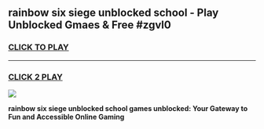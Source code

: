 
## rainbow six siege unblocked school - Play Unblocked Gmaes & Free #zgvl0
<h3>
<a href="https://news.freeplayer.one?title=rainbow_six_siege_unblocked_school&ref=24F">CLICK TO PLAY</a></h3>
<hr>

<h3>
<a href="https://news.freeplayer.one?title=rainbow_six_siege_unblocked_school&ref=24F">CLICK 2 PLAY</a>
  
</h3>

<a href="https://news.freeplayer.one?title=rainbow_six_siege_unblocked_school&ref=24F/"><img src="https://clearcache.store/games.png"></a>


**rainbow six siege unblocked school games unblocked: Your Gateway to Fun and Accessible Online Gaming**
